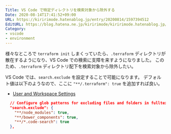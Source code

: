 ```yaml
---
Title: VS Code で特定ディレクトリを検索対象から除外する
Date: 2020-08-14T17:41:52+09:00
URL: https://kiririmode.hatenablog.jp/entry/20200814/1597394512
EditURL: https://blog.hatena.ne.jp/kiririmode/kiririmode.hatenablog.jp/atom/entry/26006613614315710
Category:
- vscode
- environment
---
```


様々なところで `terraform init` しまくっていたら、`.terraform` ディレクトリが散在するようになり、VS Code での検索に支障を来すようになりました。
このため、`.terraform` ディレクトリ配下を検索対象から除外したい。

VS Code では、`search.exclude` を設定することで可能になります。
デフォルト値は以下のようなので、ここに `"**/.terraform": true` を追加すれば良い。

- [User and Workspace Settings](https://code.visualstudio.com/docs/getstarted/settings)

```json
  // Configure glob patterns for excluding files and folders in fulltext searches and quick open. Inherits all glob patterns from the `files.exclude` setting.
  "search.exclude": {
    "**/node_modules": true,
    "**/bower_components": true,
    "**/*.code-search": true
  },
```
